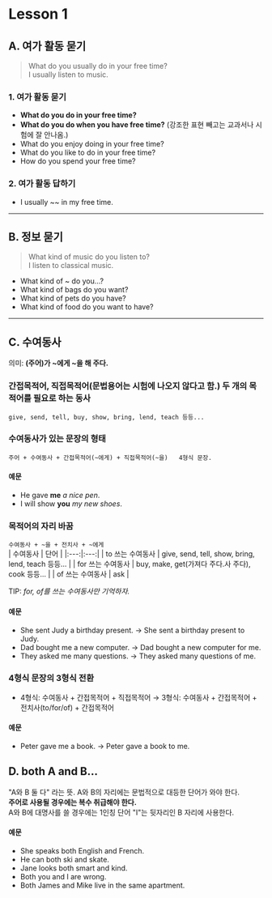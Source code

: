 # Lesson 1
## A. 여가 활동 묻기
> What do you usually do in your free time?   
> I usually listen to music.   
### 1. 여가 활동 묻기   
- **What do you do in your free time?**   
- **What do you do when you have free time?** (강조한 표현 빼고는 교과서나 시험에 잘 안나옴.)   
- What do you enjoy doing in your free time?   
- What do you like to do in your free time?   
- How do you spend your free time?
### 2. 여가 활동 답하기
- I usually ~~ in my free time.	

---

## B. 정보 묻기 
> What kind of music do you listen to?   
> I listen to classical music.
- What kind of ~ do you…?
- What kind of bags do you want?
- What kind of pets do you have?
- What kind of food do you want to have?

---

## C. 수여동사
의미: **(주어)가 ~에게 ~을 해 주다.**   
### 간접목적어, 직접목적어(문법용어는 시험에 나오지 않다고 함.) 두 개의 목적어를 필요로 하는 동사 
```give, send, tell, buy, show, bring, lend, teach 등등...```

### 수여동사가 있는 문장의 형태
```주어 + 수여동사 + 간접목적어(~에게) + 직접목적어(~을)   4형식 문장.```
#### 예문
* He gave **me** *a nice pen*.
* I will show **you** *my new shoes*.

### 목적어의 자리 바꿈
```수여동사 + ~을 + 전치사 + ~에게```   
| 수여동사 | 단어 |
|:---:|:---:|
| to 쓰는 수여동사 | give, send, tell, show, bring, lend, teach 등등... |
| for 쓰는 수여동사 | buy, make, get(가져다 주다.사 주다), cook 등등... |
| of 쓰는 수여동사 | ask |   

TIP: *for, of를 쓰는 수여동사만 기억하자.*
#### 예문
- She sent Judy a birthday present.
    → She sent a birthday present to Judy.
- Dad bought me a new computer.
    → Dad bought a new computer for me.
- They asked me many questions.
    → They asked many questions of me.

### 4형식 문장의 3형식 전환 
- 4형식: 수여동사 + 간접목적어 + 직접목적어 
    → 3형식: 수여동사 + 간접목적어 + 전치사(to/for/of) + 간접목적어
#### 예문
- Peter gave me a book.
    → Peter gave a book to me.

## D. both A and B...
"A와 B 둘 다" 라는 뜻. A와 B의 자리에는 문법적으로 대등한 단어가 와야 한다.   
**주어로 사용될 경우에는 복수 취급해야 한다.**   
A와 B에 대명사를 쓸 경우에는 1인칭 단어 "I"는 뒷자리인 B 자리에 사용한다.   

#### 예문
- She speaks both English and French.
- He can both ski and skate.
- Jane looks both smart and kind.
- Both you and I are wrong.
- Both James and Mike live in the same apartment.
